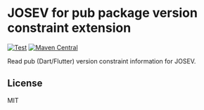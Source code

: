 # JOSEV for pub package version constraint extension

[![Test](https://github.com/rk0cc/josev-pub/actions/workflows/test.yml/badge.svg?branch=main)](https://github.com/rk0cc/josev-pub/actions/workflows/test.yml)
[![Maven Central](https://img.shields.io/maven-central/v/xyz.rk0cc.josev/josev-pub.svg?label=Maven%20Central)](https://search.maven.org/search?q=g:%22xyz.rk0cc.josev%22%20AND%20a:%22josev-pub%22)

Read pub (Dart/Flutter) version constraint information for JOSEV.

## License

MIT